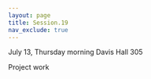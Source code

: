 ```yaml
---
layout: page
title: Session.19
nav_exclude: true
---
```


July 13, Thursday morning
Davis Hall 305


Project work 

